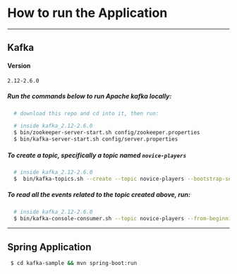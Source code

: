 # How to run the Application

---
## Kafka

#### Version
`2.12-2.6.0`

##### Run the commands below to run Apache kafka locally:
```sh
  # download this repo and cd into it, then run:

  # inside kafka_2.12-2.6.0
  $ bin/zookeeper-server-start.sh config/zookeeper.properties
  $ bin/kafka-server-start.sh config/server.properties
```

##### To create a topic, specifically a topic named `novice-players`


```sh
  # inside kafka_2.12-2.6.0
  $  bin/kafka-topics.sh --create --topic novice-players --bootstrap-server localhost:9092
```

##### To read all the events related to the topic created above, run:

```sh
  # inside kafka_2.12-2.6.0
  $ bin/kafka-console-consumer.sh --topic novice-players --from-beginning --bootstrap-server localhost:9092
```
---
## Spring Application
```sh
 $ cd kafka-sample && mvn spring-boot:run
```